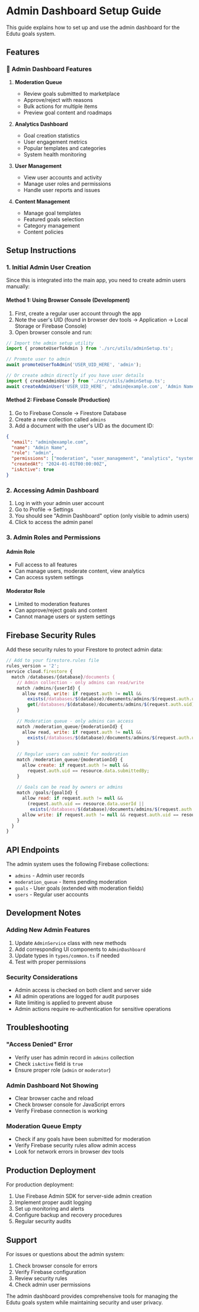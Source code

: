 # Admin Dashboard Setup Guide

This guide explains how to set up and use the admin dashboard for the Edutu goals system.

## Features

### 🎯 Admin Dashboard Features

1. **Moderation Queue**
   - Review goals submitted to marketplace
   - Approve/reject with reasons
   - Bulk actions for multiple items
   - Preview goal content and roadmaps

2. **Analytics Dashboard** 
   - Goal creation statistics
   - User engagement metrics
   - Popular templates and categories
   - System health monitoring

3. **User Management**
   - View user accounts and activity
   - Manage user roles and permissions
   - Handle user reports and issues

4. **Content Management**
   - Manage goal templates
   - Featured goals selection
   - Category management
   - Content policies

## Setup Instructions

### 1. Initial Admin User Creation

Since this is integrated into the main app, you need to create admin users manually:

#### Method 1: Using Browser Console (Development)

1. First, create a regular user account through the app
2. Note the user's UID (found in browser dev tools → Application → Local Storage or Firebase Console)
3. Open browser console and run:

```javascript
// Import the admin setup utility
import { promoteUserToAdmin } from './src/utils/adminSetup.ts';

// Promote user to admin
await promoteUserToAdmin('USER_UID_HERE', 'admin');

// Or create admin directly if you have user details
import { createAdminUser } from './src/utils/adminSetup.ts';
await createAdminUser('USER_UID_HERE', 'admin@example.com', 'Admin Name', 'admin');
```

#### Method 2: Firebase Console (Production)

1. Go to Firebase Console → Firestore Database
2. Create a new collection called `admins`
3. Add a document with the user's UID as the document ID:

```json
{
  "email": "admin@example.com",
  "name": "Admin Name",
  "role": "admin",
  "permissions": ["moderation", "user_management", "analytics", "system_settings"],
  "createdAt": "2024-01-01T00:00:00Z",
  "isActive": true
}
```

### 2. Accessing Admin Dashboard

1. Log in with your admin user account
2. Go to Profile → Settings
3. You should see "Admin Dashboard" option (only visible to admin users)
4. Click to access the admin panel

### 3. Admin Roles and Permissions

#### Admin Role
- Full access to all features
- Can manage users, moderate content, view analytics
- Can access system settings

#### Moderator Role  
- Limited to moderation features
- Can approve/reject goals and content
- Cannot manage users or system settings

## Firebase Security Rules

Add these security rules to your Firestore to protect admin data:

```javascript
// Add to your firestore.rules file
rules_version = '2';
service cloud.firestore {
  match /databases/{database}/documents {
    // Admin collection - only admins can read/write
    match /admins/{userId} {
      allow read, write: if request.auth != null && 
        exists(/databases/$(database)/documents/admins/$(request.auth.uid)) &&
        get(/databases/$(database)/documents/admins/$(request.auth.uid)).data.isActive == true;
    }
    
    // Moderation queue - only admins can access
    match /moderation_queue/{moderationId} {
      allow read, write: if request.auth != null && 
        exists(/databases/$(database)/documents/admins/$(request.auth.uid));
    }
    
    // Regular users can submit for moderation
    match /moderation_queue/{moderationId} {
      allow create: if request.auth != null && 
        request.auth.uid == resource.data.submittedBy;
    }
    
    // Goals can be read by owners or admins
    match /goals/{goalId} {
      allow read: if request.auth != null && 
        (request.auth.uid == resource.data.userId || 
         exists(/databases/$(database)/documents/admins/$(request.auth.uid)));
      allow write: if request.auth != null && request.auth.uid == resource.data.userId;
    }
  }
}
```

## API Endpoints

The admin system uses the following Firebase collections:

- `admins` - Admin user records
- `moderation_queue` - Items pending moderation
- `goals` - User goals (extended with moderation fields)
- `users` - Regular user accounts

## Development Notes

### Adding New Admin Features

1. Update `AdminService` class with new methods
2. Add corresponding UI components to `AdminDashboard`
3. Update types in `types/common.ts` if needed
4. Test with proper permissions

### Security Considerations

- Admin access is checked on both client and server side
- All admin operations are logged for audit purposes
- Rate limiting is applied to prevent abuse
- Admin actions require re-authentication for sensitive operations

## Troubleshooting

### "Access Denied" Error
- Verify user has admin record in `admins` collection
- Check `isActive` field is `true`
- Ensure proper role (`admin` or `moderator`)

### Admin Dashboard Not Showing
- Clear browser cache and reload
- Check browser console for JavaScript errors
- Verify Firebase connection is working

### Moderation Queue Empty
- Check if any goals have been submitted for moderation
- Verify Firebase security rules allow admin access
- Look for network errors in browser dev tools

## Production Deployment

For production deployment:

1. Use Firebase Admin SDK for server-side admin creation
2. Implement proper audit logging
3. Set up monitoring and alerts
4. Configure backup and recovery procedures
5. Regular security audits

## Support

For issues or questions about the admin system:

1. Check browser console for errors
2. Verify Firebase configuration
3. Review security rules
4. Check admin user permissions

The admin dashboard provides comprehensive tools for managing the Edutu goals system while maintaining security and user privacy.